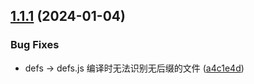 ## [1.1.1](https://github.com/home-dashboard/home-dashboard-web-ui/compare/v1.1.0...v1.1.1) (2024-01-04)


### Bug Fixes

* defs -> defs.js 编译时无法识别无后缀的文件 ([a4c1e4d](https://github.com/home-dashboard/home-dashboard-web-ui/commit/a4c1e4d91edc569862894015eac8885fbde91489))
